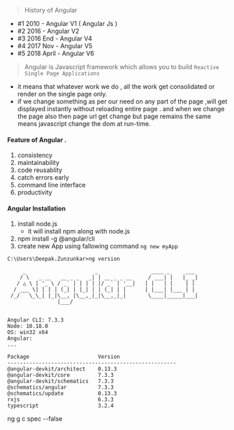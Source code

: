 

> History of Angular
- #1 2010 - Angular V1 ( Angular Js )
- #2 2016 - Angular V2
- #3 2016 End - Angular V4
- #4 2017 Nov - Angular V5
- #5 2018 April - Angular V6

> Angular is Javascript framework which allows you to build `Reactive Single Page Applications`
 - it means that whatever work we do , all the work get consolidated or render on the single page only.
 - if we change something as per our need  on any part of the page ,will get displayed instantly without reloading entire page .
   and when we change the page also then page url get change but page remains the same means javascript change the dom at run-time.
   
#### Feature of Angular .
1. consistency
2. maintainability
3. code reusablity
4. catch errors early
5. command line interface
6. productivity

#### Angular Installation
1. install node.js
   - it will install npm along with node.js
2. npm install -g @angular/cli
3. create new App using fallowing command
    `ng new myApp`   
  
```
C:\Users\Deepak.Zunzunkar>ng version

     _                      _                 ____ _     ___
    / \   _ __   __ _ _   _| | __ _ _ __     / ___| |   |_ _|
   / △ \ | '_ \ / _` | | | | |/ _` | '__|   | |   | |    | |
  / ___ \| | | | (_| | |_| | | (_| | |      | |___| |___ | |
 /_/   \_\_| |_|\__, |\__,_|_|\__,_|_|       \____|_____|___|
                |___/


Angular CLI: 7.3.3
Node: 10.18.0
OS: win32 x64
Angular:
...

Package                      Version
------------------------------------------------------
@angular-devkit/architect    0.13.3
@angular-devkit/core         7.3.3
@angular-devkit/schematics   7.3.3
@schematics/angular          7.3.3
@schematics/update           0.13.3
rxjs                         6.3.3
typescript                   3.2.4

```

ng g c spec --false


















